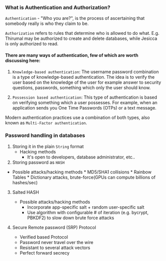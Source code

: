 ### What is Authentication and Authorization?

`Authentication` - "Who you are?", is the process of ascertaining that somebody really is who they claim to be.

`Authorization` refers to rules that determine who is allowed to do what. E.g. Thirumal may be authorized to create and delete databases, while Jesicca is only authorized to read.


#### There are many ways of authentication, few of which are worth discussing here:

   1. `Knowledge-based authentication`: The username password combination is a type of knowledge-based authentication. The idea is to verify the user based on the knowledge of the user for example answer to security questions, passwords, something which only the user should know.


   2. `Possession based authentication`: This type of authentication is based on verifying something which a user possesses. For example, when an application sends you One Time Passwords (OTPs) or a text message.

   Modern authentication practices use a combination of both types, also known as `Multi-Factor authentication`.


### Password handling in databases

1. Storing it in the plain `String` format
	* Hacking methods
		* It's open to developers, database administrator, etc..
2. Storing password as `HASH`
  * Possible attacks/hacking methods
		* MD5/SHA1 collisions
		* Rainbow Tables
		* Dictionary attacks, brute-force(GPUs can compute billions of hashes/sec)
3. Salted HASH
	 * Possible attacks/hacking methods
	 	* Incorporate app-specific salt + random user-specific salt
		* Use algorithm with configurable # of iteration (e.g. bycrypt, PBKDF2) to slow down brute force attacks

4. Secure Remote password (SRP) Protocol
	* Verified based Protocol
	* Password never travel over the wire
	* Resistant to several attack vectors
	* Perfect forward secrecy
